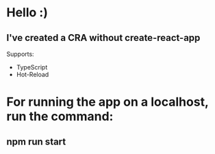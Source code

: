 # Hello :)
## I've created a CRA without create-react-app
Supports:
* TypeScript
* Hot-Reload

# For running the app on a localhost, run the command:
## npm run start